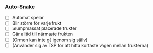 ### Auto-Snake
- [ ] Automat spelar
- [ ] Blir större för varje frukt
- [ ] Slumpmässat placerade frukter
- [ ] Går alltid till närmaste frukten
- [ ] (Ormen kan inte gå igenom sig själv)
- [ ] (Använder sig av TSP för att hitta kortaste vägen mellan frukterna)